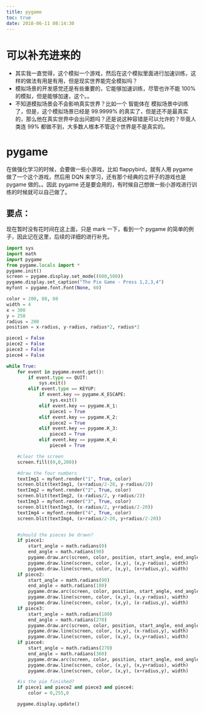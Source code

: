 ```yaml
---
title: pygame
toc: true
date: 2018-06-11 08:14:30
---
```

# 可以补充进来的

- 其实我一直觉得，这个模拟一个游戏，然后在这个模拟里面进行加速训练，这样的做法有用是有用，但是现实世界能完全模拟吗？
- 模拟场景的开发感觉还是有些重要的，它能够加速训练，尽管也许不能 100% 的模拟，但是能够加速，这个。。
- 不知道模拟场景会不会影响真实世界？比如一个 智能体在 模拟场景中训练了，但是，这个模拟场景已经是 99.9999% 的真实了，但是还不是最真实的，那么他在真实世界中会出问题吗？还是说这种容错是可以允许的？毕竟人类连 99% 都做不到，大多数人根本不管这个世界是不是真实的。

# pygame


在做强化学习的时候，会要做一些小游戏，比如 flappybird，就有人用 pygame 做了一个这个游戏，然后用 DQN 来学习，还有那个经典的立杆子的游戏也是 pygame 做的。。因此 pygame 还是要会用的，有时候自己想做一些小游戏进行训练的时候就可以自己做了。


## 要点：


现在暂时没有花时间在这上面，只是 mark 一下，看到一个 pygame 的简单的例子，因此记在这里，后续的详细的进行补充。


```Python
import sys
import math
import pygame
from pygame.locals import *
pygame.init()
screen = pygame.display.set_mode((600,500))
pygame.display.set_caption("The Pie Game - Press 1,2,3,4")
myfont = pygame.font.Font(None, 60)

color = 200, 80, 60
width = 4
x = 300
y = 250
radius = 200
position = x-radius, y-radius, radius*2, radius*2

piece1 = False
piece2 = False
piece3 = False
piece4 = False

while True:
    for event in pygame.event.get():
        if event.type == QUIT:
            sys.exit()
        elif event.type == KEYUP:
            if event.key == pygame.K_ESCAPE:
                sys.exit()
            elif event.key == pygame.K_1:
                piece1 = True
            elif event.key == pygame.K_2:
                piece2 = True
            elif event.key == pygame.K_3:
                piece3 = True
            elif event.key == pygame.K_4:
                piece4 = True

    #clear the screen
    screen.fill((0,0,200))

    #draw the four numbers
    textImg1 = myfont.render("1", True, color)
    screen.blit(textImg1, (x+radius/2-20, y-radius/2))
    textImg2 = myfont.render("2", True, color)
    screen.blit(textImg2, (x-radius/2, y-radius/2))
    textImg3 = myfont.render("3", True, color)
    screen.blit(textImg3, (x-radius/2, y+radius/2-20))
    textImg4 = myfont.render("4", True, color)
    screen.blit(textImg4, (x+radius/2-20, y+radius/2-20))


    #should the pieces be drawn?
    if piece1:
        start_angle = math.radians(0)
        end_angle = math.radians(90)
        pygame.draw.arc(screen, color, position, start_angle, end_angle, width)
        pygame.draw.line(screen, color, (x,y), (x,y-radius), width)
        pygame.draw.line(screen, color, (x,y), (x+radius,y), width)
    if piece2:
        start_angle = math.radians(90)
        end_angle = math.radians(180)
        pygame.draw.arc(screen, color, position, start_angle, end_angle, width)
        pygame.draw.line(screen, color, (x,y), (x,y-radius), width)
        pygame.draw.line(screen, color, (x,y), (x-radius,y), width)
    if piece3:
        start_angle = math.radians(180)
        end_angle = math.radians(270)
        pygame.draw.arc(screen, color, position, start_angle, end_angle, width)
        pygame.draw.line(screen, color, (x,y), (x-radius,y), width)
        pygame.draw.line(screen, color, (x,y), (x,y+radius), width)
    if piece4:
        start_angle = math.radians(270)
        end_angle = math.radians(360)
        pygame.draw.arc(screen, color, position, start_angle, end_angle, width)
        pygame.draw.line(screen, color, (x,y), (x,y+radius), width)
        pygame.draw.line(screen, color, (x,y), (x+radius,y), width)

    #is the pie finished?
    if piece1 and piece2 and piece3 and piece4:
        color = 0,255,0

    pygame.display.update()
```
